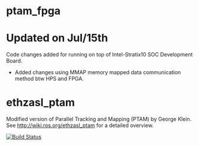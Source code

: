 ptam_fpga
============
# Updated on Jul/15th
Code changes added for running on top of Intel-Stratix10 SOC Development Board.
- Added changes using MMAP memory mapped data communication method btw HPS and FPGA.


ethzasl_ptam
============
Modified version of Parallel Tracking and Mapping (PTAM) by George Klein. See http://wiki.ros.org/ethzasl_ptam for a detailed overview.

[![Build Status](http://129.132.38.183:8080/job/ethzasl_ptam/badge/icon)](http://129.132.38.183:8080/job/ethzasl_ptam/)
